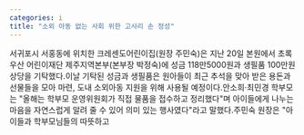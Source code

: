 ```yaml
---
categories: i
title: "소외 아동 없는 사회 위한 고사리 손 정성"
---
```

서귀포시 서홍동에 위치한 크레센도어린이집(원장 주민숙)은 지난 20일 본원에서 초록우산 어린이재단 제주지역본부(본부장 박정숙)에 성금 118만5000원과 생필품 100만원 상당을 기탁했다.이날 기탁된 성금과 생필품은 원아들이 최근 추석을 맞아 받은 용돈과 선물들을 모아 마련, 도내 소외아동 지원을 위해 사용될 예정이다.안소희·최민경 학부모는 "올해는 학부모 운영위원회가 직접 물품을 접수하고 정리했다"며 아이들에게 나누는 마음을 자연스럽게 알려 줄 수 있어 의미 있는 행사였다"라고 말했다.주민숙 원장은 "아이들과 학부모님들의 따뜻하고